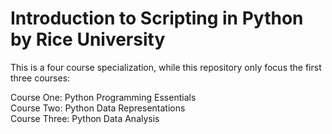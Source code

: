 
# Introduction to Scripting in Python by Rice University

This is a four course specialization, while this repository only focus the first three courses:

Course One: Python Programming Essentials <br/>
Course Two: Python Data Representations <br/>
Course Three: Python Data Analysis <br/>


